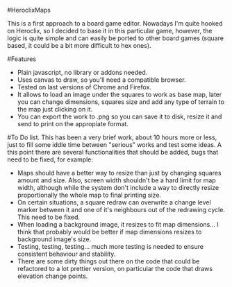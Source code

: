 #HeroclixMaps

This is a first approach to a board game editor. Nowadays I'm quite hooked on Heroclix, so I decided to base it in this particular game, however, the logic is quite simple and can easily be ported to other board games (square based, it could be a bit more difficult to hex ones).

#Features
<ul>
  <li>Plain javascript, no library or addons needed.</li>
  <li>Uses canvas to draw, so you'll need a compatible browser.</li>
  <li>Tested on last versions of Chrome and Firefox.</li>
  <li>It allows to load an image under the squares to work as base map, later you can change dimensions, squares size and add any type of terrain to the map just clicking on it.</li>
  <li>You can export the work to .png so you can save it to disk, resize it and send to print on the appropiate format.</li>
</ul>

#To Do list.
This has been a very brief work, about 10 hours more or less, just to fill some iddle time between "serious" works and test some ideas. A this point there are several functionalities that should be added, bugs that need to be fixed, for example:
<ul>
  <li>Maps should have a better way to resize than just by changing squares amount and size. Also, screen width shouldn't be a hard limit for map width, although while the system don't include a way to directly resize proportionally the whole map to final printing size.</li>
  <li>On certain situations, a square redraw can overwrite a change level marker between it and one of it's neighbours out of the redrawing cycle. This need to be fixed.</li>
  <li>When loading a background image, it resizes to fit map dimensions... I think that probably would be better if map dimensions resizes to background image's size.</li>
  <li>Testing, testing, testing... much more testing is needed to ensure consistent behaviour and stability.</li>
  <li>There are some dirty things out there on the code that could be refactored to a lot prettier version, on particular the code that draws elevation change points.
</ul>



